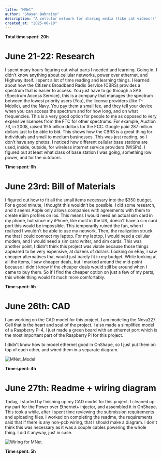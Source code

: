 ```yaml
---
title: "MNet"
author: "Shayan Bahrainy"
description: "A cellular network for sharing media (like cat videos!)"
created_at: "2025-06-18"
---
```


**Total time spent: 20h**

# June 21-22: Research

I spent many hours figuring out what parts I needed and learning. Going in, I didn't know anything about cellular networks, power over ethernet, and Highway itself. I spent a lot of time reading and learning things. I learned about how the Citizens Broadband Radio Service (CBRS) provides a spectrum that is easier to access. You just have to go through a SAS (Spectrum Access Service), this is a company that manages the spectrum between the lowest priority users (You), the license providers (like T-Mobile), and the Navy. You pay them a small fee, and they tell your device when you can access the spectrum and for how long, and on what frequencies. This is a very good option for people to me as opposed to very expensive licenses from the FTC for other spectrums. For example, Auction 73, in 2008, raised 19.5 billion dollars for the FCC. Google paid 287 million dollars just to be able to bid. This shows how the CBRS is a great thing for individuals and small to medium businesses. This was just reading, so I don't have any photos. I noticed how different cellular base stations are used, inside, outside, for wireless internet service providers (WISPs). I figured out at least what class of base station I was going, something low power, and for the outdoors. 

**Time spent: 6h**

# June 23rd: Bill of Materials

I figured out how to fit all the small items necessary into the $350 budget. For a good minute, I thought this wouldn't be possible. I did some research, and it seems Apple only allows companies with agreements with them to create eSim profiles on ios. This means I would need an actual sim card in my phone, but since my iPhone, like most in the US, doesn't have a sim card port this would be impossible. This temporarily ruined the fun, when I realized I wouldn't be able to use my network. Then, the realization struck me that I could connect my laptop. For my laptop, I would need a cellular modem, and I would need a sim card writer, and sim cards. This was another point, I didn't think this project was viable because those things appeared to be very expensive, at dozens of dollars. Looking on eBay, I saw cheaper alternatives that would just barely fit in my budget. While looking at all the items, I saw cheaper deals, but I marked around the mid-point because I didn't know if the cheaper deals would still be around when I came to buy them. So if I find the cheaper option on just a few of my parts, this whole thing would fit much more comfortably. 

**Time spent: 5h**

# June 26th: CAD

I am working on the CAD model for this project, I am modeling the Nova227 Cell that is the heart and soul of the project. I also made a simplified model of a Raspberry Pi 4, I just made a green board with an ethernet port which is the most important part of the Raspberry Pi for this project. 

I didn't know how to model ethernet good in OnShape, so I just put them on top of each other, and wired them in a separate diagram.

![MNet_Model](https://github.com/user-attachments/assets/dd63a543-b0a5-464e-b461-81371285f2b9)

**Time spent: 4h**

# June 27th: Readme + wiring diagram

Today, I started by finishing up my CAD model for this project. I cleaned up my part for the Power over Ethernet+ injector, and assembled it in OnShape. This took a while, after I spent time reviewing the submission requirements and uploading files. I worked on completing the readme, the requirements said that if there is any non-pcb wiring, that I should make a diagram. I don't think this was necessary as it was a couple cables powering the whole thing. I did it anyway, just in case. 

![Wiring for MNet](https://github.com/user-attachments/assets/cbfab261-6726-42ec-9271-a765043cc028)

**Time spent: 5h**

